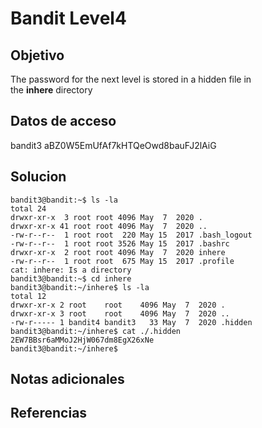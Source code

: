 # Bandit Level4

## Objetivo
The password for the next level is stored in a hidden file in the **inhere** directory

## Datos de acceso
bandit3
aBZ0W5EmUfAf7kHTQeOwd8bauFJ2lAiG

## Solucion
```
bandit3@bandit:~$ ls -la
total 24
drwxr-xr-x  3 root root 4096 May  7  2020 .
drwxr-xr-x 41 root root 4096 May  7  2020 ..
-rw-r--r--  1 root root  220 May 15  2017 .bash_logout
-rw-r--r--  1 root root 3526 May 15  2017 .bashrc
drwxr-xr-x  2 root root 4096 May  7  2020 inhere
-rw-r--r--  1 root root  675 May 15  2017 .profile
cat: inhere: Is a directory
bandit3@bandit:~$ cd inhere
bandit3@bandit:~/inhere$ ls -la
total 12
drwxr-xr-x 2 root    root    4096 May  7  2020 .
drwxr-xr-x 3 root    root    4096 May  7  2020 ..
-rw-r----- 1 bandit4 bandit3   33 May  7  2020 .hidden
bandit3@bandit:~/inhere$ cat ./.hidden
2EW7BBsr6aMMoJ2HjW067dm8EgX26xNe
bandit3@bandit:~/inhere$

```
## Notas adicionales

## Referencias